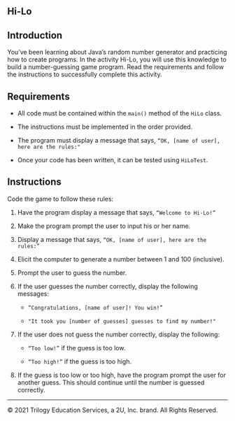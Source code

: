 ## Hi-Lo

## Introduction

You’ve been learning about Java’s random number generator and practicing how to create programs. In the activity Hi-Lo, you will use this knowledge to build a number-guessing game program. Read the requirements and follow the instructions to successfully complete this activity.

## Requirements

- All code must be contained within the `main()` method of the `HiLo` class.

- The instructions must be implemented in the order provided.

- The program must display a message that says, `“OK, [name of user], here are the rules:"`

- Once your code has been written, it can be tested using `HiLoTest`.

## Instructions

Code the game to follow these rules:

1. Have the program display a message that says, `“Welcome to Hi-Lo!”`

2. Make the program prompt the user to input his or her name.

3. Display a message that says, `“OK, [name of user], here are the rules:”`

4. Elicit the computer to generate a number between 1 and 100 (inclusive).

5. Prompt the user to guess the number.

6. If the user guesses the number correctly, display the following messages:

   - `“Congratulations, [name of user]! You win!”`

   - `"It took you [number of guesses] guesses to find my number!"`

7. If the user does not guess the number correctly, display the following:

   - `“Too low!”` if the guess is too low.

   - `“Too high!”` if the guess is too high.

8. If the guess is too low or too high, have the program prompt the user for another guess. This should continue until the number is guessed correctly.

---

© 2021 Trilogy Education Services, a 2U, Inc. brand. All Rights Reserved.
